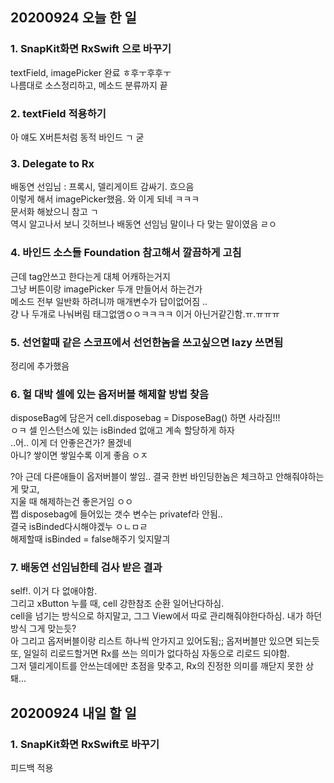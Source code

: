 ## 20200924 오늘 한 일
### 1. SnapKit화면 RxSwift 으로 바꾸기
textField, imagePicker 완료 ㅎ후ㅜ후후ㅜ  
나름대로 소스정리하고, 메소드 분류까지 끝

### 2. textField 적용하기
아 얘도 X버튼처럼 동적 바인드 ㄱ 굳

### 3. Delegate to Rx
배동연 선임님 : 프록시, 델리게이트 감싸기. 흐으음  
이렇게 해서 imagePicker했음. 와 이게 되네 ㅋㅋㅋ   
문서화 해놨으니 참고 ㄱ  
역시 알고나서 보니 깃허브나 배동연 선임님 말이나 다 맞는 말이였음 ㄹㅇ

### 4. 바인드 소스들 Foundation 참고해서 깔끔하게 고침
근데 tag안쓰고 한다는게 대체 어캐하는거지  
그냥 버튼이랑 imagePicker 두개 만들어서 하는건가   
메소드 전부 일반화 하려니까 매개변수가 답이없어짐 ..  
걍 나 두개로 나눠버림 태그없앰ㅇㅇㅋㅋㅋㅋ 이거 아닌거같긴함.ㅠ.ㅠㅠㅠ  

### 5. 선언할때 같은 스코프에서 선언한놈을 쓰고싶으면 lazy 쓰면됨
정리에 추가했음

### 6. 헐 대박 셀에 있는 옵저버블 해제할 방법 찾음
disposeBag에 담은거 cell.disposebag = DisposeBag() 하면 사라짐!!!  
ㅇㅋ 셀 인스턴스에 있는 isBinded 없애고 계속 할당하게 하자  
..어.. 이게 더 안좋은건가? 몰겠네  
아니? 쌓이면 쌓일수록 이게 좋음 ㅇㅈ

?아 근데 다른애들이 옵저버블이 쌓임.. 결국 한번 바인딩한놈은 체크하고 안해줘야하는게 맞고,  
지울 때 해제하는건 좋은거임 ㅇㅇ  
쩝 disposebag에 들어있는 갯수 변수는 privatef라 안됨..  
결국 isBinded다시해야겠누 ㅇㄴㅁㄹ  
해제할때 isBinded = false해주기 잊지말긔  

### 7. 배동연 선임님한테 검사 받은 결과
self!. 이거 다 없애야함.  
그리고 xButton 누를 때, cell 강한참조 순환 일어난다하심.  
cell을 넘기는 방식으로 하지말고, 그그 View에서 따로 관리해줘야한다하심. 내가 하던방식 그게 맞는듯?  
아 그리고 옵저버블이랑 리스트 하나씩 안가지고 있어도됨;; 옵저버블만 있으면 되는듯   
또, 일일히 리로드할거면 Rx를 쓰는 의미가 없다하심 자동으로 리로드 되야함.  
그저 델리게이트를 안쓰는데에만 초점을 맞추고, Rx의 진정한 의미를 깨닫지 못한 상퇘...

## 20200924 내일 할 일
### 1. SnapKit화면 RxSwift로 바꾸기
피드백 적용

